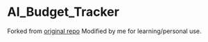 # AI_Budget_Tracker

Forked from [original repo](https://github.com/agripaa/budget-tracker-backend-final.git)
Modified by me for learning/personal use.
